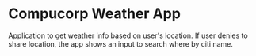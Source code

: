 # Compucorp Weather App

Application to get weather info based on user's location. If user denies to share location, the app shows an input to search where by citi name.
